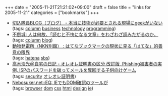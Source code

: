 +++
date = "2005-11-21T21:21:02+09:00"
draft = false
title = "links for 2005-11-21"
categories = ["bookmarks"]
+++

<ul>
	<li>
		<div><a href="http://column.chbox.jp/home/kiri/archives/blog/main/2005/11/19_095934.html">切込隊長BLOG（ブログ） - 本当に技術が必要とされる現場にgeekがいない</a></div>
		<div>(tags: <a href="http://del.icio.us/nobu666/column">column</a> <a href="http://del.icio.us/nobu666/business">business</a> <a href="http://del.icio.us/nobu666/technology">technology</a> <a href="http://del.icio.us/nobu666/programming">programming</a>)</div>
	</li>
	<li>
		<div><a href="http://mubou.seesaa.net/article/5561748.html">不倒城: 人は何故、「読むと不快になる文章」をわざわざ読みたがるのか。</a></div>
		<div>(tags: <a href="http://del.icio.us/nobu666/column">column</a> <a href="http://del.icio.us/nobu666/blog">blog</a>)</div>
	</li>
	<li>
		<div><a href="http://d.hatena.ne.jp/theinvisiblegun/20051120#p1">動物発電所（NKN別館） : はてなブックマークの現状に見る「はてな」的善意の限界</a></div>
		<div>(tags: <a href="http://del.icio.us/nobu666/hatena">hatena</a> <a href="http://del.icio.us/nobu666/sbs">sbs</a>)</div>
	</li>
	<li>
		<div><a href="http://takagi-hiromitsu.jp/diary/20051118.html#p01">高木浩光＠自宅の日記 - オレオレ証明書の区分 改訂版, Phishing被害者の実例, ISPのパスワードを破ってメールを奪回する子供向けゲーム</a></div>
		<div>(tags: <a href="http://del.icio.us/nobu666/security">security</a> <a href="http://del.icio.us/nobu666/オレオレ証明書">オレオレ証明書</a>)</div>
	</li>
	<li>
		<div><a href="http://nebosuker.net/news_archives/001831.htm">Nebosuker.net::EQ: IEでもDOM確認のツールが</a></div>
		<div>(tags: <a href="http://del.icio.us/nobu666/browser">browser</a> <a href="http://del.icio.us/nobu666/dom">dom</a> <a href="http://del.icio.us/nobu666/css">css</a> <a href="http://del.icio.us/nobu666/html">html</a> <a href="http://del.icio.us/nobu666/design">design</a> <a href="http://del.icio.us/nobu666/ie">ie</a>)</div>
	</li>
</ul>

